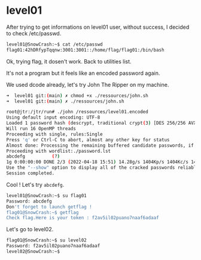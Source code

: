 # level01

After trying to get informations on level01 user, without success, I decided to check /etc/passwd.

```bash
level01@SnowCrash:~$ cat /etc/passwd
flag01:42hDRfypTqqnw:3001:3001::/home/flag/flag01:/bin/bash
```

Ok, trying flag, it dosen't work. Back to utilities list.

It's not a program but it feels like an encoded password again.

We used dcode already, let's try John The Ripper on my machine.

```bash
➜  level01 git:(main) ✗ chmod +x ./ressources/john.sh 
➜  level01 git:(main) ✗ ./ressources/john.sh

root@jtr:/jtr/run# ./john /ressources/level01.encoded
Using default input encoding: UTF-8
Loaded 1 password hash (descrypt, traditional crypt(3) [DES 256/256 AVX2])
Will run 16 OpenMP threads
Proceeding with single, rules:Single
Press 'q' or Ctrl-C to abort, almost any other key for status
Almost done: Processing the remaining buffered candidate passwords, if any.
Proceeding with wordlist:./password.lst
abcdefg          (?)     
1g 0:00:00:00 DONE 2/3 (2022-04-18 15:51) 14.28g/s 1404Kp/s 1404Kc/s 1404KC/s 123456..Nelson8
Use the "--show" option to display all of the cracked passwords reliably
Session completed.
```

Cool ! Let's try `abcdefg`.

```bash
level01@SnowCrash:~$ su flag01
Password: abcdefg
Don't forget to launch getflag !
flag01@SnowCrash:~$ getflag
Check flag.Here is your token : f2av5il02puano7naaf6adaaf
```

Let's go to level02.

```bash
flag01@SnowCrash:~$ su level02
Password: f2av5il02puano7naaf6adaaf
level02@SnowCrash:~$ 
```
